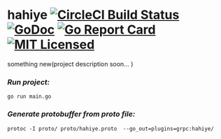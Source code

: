 # hahiye  [![CircleCI Build Status](https://circleci.com/gh/mucyomiller/hahiye.svg?style=shield)](https://circleci.com/gh/mucyomiller/hahiye) [![GoDoc](https://godoc.org/github.com/mucyomiller/hahiye?status.svg)](https://godoc.org/github.com/mucyomiller/hahiye) [![Go Report Card](https://goreportcard.com/badge/mucyomiller/hahiye)](https://goreportcard.com/report/mucyomiller/hahiye) [![MIT Licensed](https://img.shields.io/badge/license-MIT-blue.svg)](https://raw.githubusercontent.com/mucyomiller/hahiye/master/LICENSE)
something new(project description soon... )   

### _Run project:_
```go run main.go```   
### _Generate protobuffer from proto file:_   
```protoc -I proto/ proto/hahiye.proto  --go_out=plugins=grpc:hahiye/```
